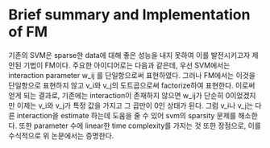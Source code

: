 # Brief summary and Implementation of FM

기존의 SVM은 sparse한 data에 대해 좋은 성능을 내지 못하여 이를 발전시키고자 제안된 기법이 FM이다.
주요한 아이디어로는 다음과 같은데, 우선 SVM에서는 interaction parameter w_ij 를 단일항으로써 표현하였다.
그러나 FM에서는 이것을 단일항으로 표현하지 않고 v_i와 v_j의 도트곱으로써 factorize하여 표현한다.
이로써 얻게 되는 결과로, 기존에는 interaction이 존재하지 않으면 w_ij가 단순히 0이었겠지만 이제는 v_i와 v_j가 특정 값을 가지고 그 곱만이 0인 상태가 된다.
그럼 v_i나 v_j는 다른 interaction을 estimate 하는데 도움을 줄 수 있어 svm의 sparsity 문제를 해소한다.
또한 parameter 수에 linear한 time complexity를 가지는 것 또한 장점으로, 이를 수식적으로 위 논문에서는 증명한다.

